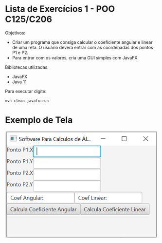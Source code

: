 # Lista de Exercícios 1 - POO C125/C206

Objetivos: 
* Criar um programa que consiga calcular o coeficiente angular e linear de uma reta. O usuário deverá entrar com as coordenadas dos pontos P1 e P2.
* Para entrar com os valores, cria uma GUI simples com JavaFX

Bibliotecas utilizadas:
* JavaFX
* Java 11 

Para executar digite: 
```
mvn clean javafx:run
```

# Exemplo de Tela

![Calculador](/lista-1.PNG)


